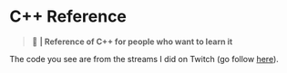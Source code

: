 # C++ Reference
> :seedling: **| Reference of C++ for people who want to learn it**

The code you see are from the streams I did on Twitch (go follow [here](https://twitch.tv/auguwu)).
